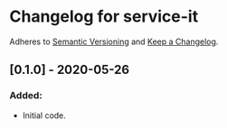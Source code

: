 # Changelog for service-it

Adheres to [Semantic Versioning](https://semver.org/spec/v2.0.0.html)
and [Keep a Changelog](https://keepachangelog.com/en/1.0.0/).


## [0.1.0] - 2020-05-26

### Added:
- Initial code.
